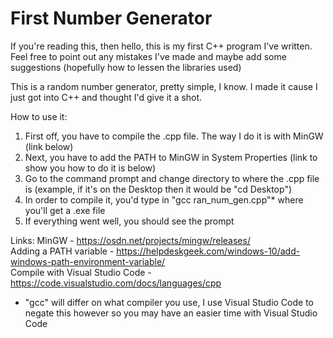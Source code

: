 # First Number Generator
If you're reading this, then hello, this is my first C++ program I've written. Feel free to point out any mistakes I've made and maybe add some suggestions (hopefully how to lessen the libraries used)

This is a random number generator, pretty simple, I know. I made it cause I just got into C++ and thought I'd give it a shot.

How to use it:
1. First off, you have to compile the .cpp file. The way I do it is with MinGW (link below)
2. Next, you have to add the PATH to MinGW in System Properties (link to show you how to do it is below)
3. Go to the command prompt and change directory to where the .cpp file is (example, if it's on the Desktop then it would be "cd Desktop")
4. In order to compile it, you'd type in "gcc ran_num_gen.cpp"* where you'll get a .exe file
5. If everything went well, you should see the prompt


Links: 
MinGW - https://osdn.net/projects/mingw/releases/<br/>
Adding a PATH variable - https://helpdeskgeek.com/windows-10/add-windows-path-environment-variable/<br/>
Compile with Visual Studio Code - https://code.visualstudio.com/docs/languages/cpp

* "gcc" will differ on what compiler you use, I use Visual Studio Code to negate this however so you may have an easier time with Visual Studio Code